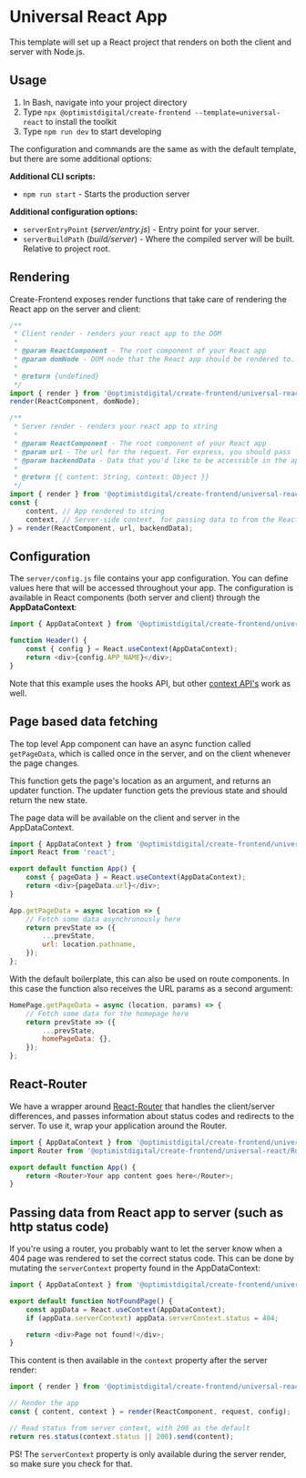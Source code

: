 # Universal React App

This template will set up a React project that renders on both the client and server with Node.js.

## Usage

1. In Bash, navigate into your project directory
2. Type `npx @optimistdigital/create-frontend --template=universal-react` to install the toolkit
3. Type `npm run dev` to start developing

The configuration and commands are the same as with the default template, but there are some additional options:

**Additional CLI scripts:**

-   `npm run start` - Starts the production server

**Additional configuration options:**

-   `serverEntryPoint` (_server/entry.js_) - Entry point for your server.
-   `serverBuildPath` (_build/server_) - Where the compiled server will be built. Relative to project root.

## Rendering

Create-Frontend exposes render functions that take care of rendering the React app on the server and client:

```js
/**
 * Client render - renders your react app to the DOM
 *
 * @param ReactComponent - The root component of your React app
 * @param domNode - DOM node that the React app should be rendered to.
 *
 * @return {undefined}
 */
import { render } from '@optimistdigital/create-frontend/universal-react/client';
render(ReactComponent, domNode);
```

```js
/**
 * Server render - renders your react app to string
 *
 * @param ReactComponent - The root component of your React app
 * @param url - The url for the request. For express, you should pass `req.originalUrl`
 * @param backendData - Data that you'd like to be accessible in the app (on both the client and server) through AppDataContext. Optional.
 *
 * @return {{ content: String, context: Object }}
 */
import { render } from '@optimistdigital/create-frontend/universal-react/server';
const {
    content, // App rendered to string
    context, // Server-side context, for passing data to from the React app to the server
} = render(ReactComponent, url, backendData);
```

## Configuration

The `server/config.js` file contains your app configuration. You can define values here that will be accessed throughout your app.
The configuration is available in React components (both server and client) through the **AppDataContext**:

```js
import { AppDataContext } from '@optimistdigital/create-frontend/universal-react';

function Header() {
    const { config } = React.useContext(AppDataContext);
    return <div>{config.APP_NAME}</div>;
}
```

Note that this example uses the hooks API, but other [context API's](https://reactjs.org/docs/context.html#api) work as well.

## Page based data fetching

The top level App component can have an async function called `getPageData`, which is called once in the server, and on the client whenever the page changes.

This function gets the page's location as an argument, and returns an updater function. The updater function gets the previous state and should return the new state.

The page data will be available on the client and server in the AppDataContext.

```js
import { AppDataContext } from '@optimistdigital/create-frontend/universal-react';
import React from 'react';

export default function App() {
    const { pageData } = React.useContext(AppDataContext);
    return <div>{pageData.url}</div>;
}

App.getPageData = async location => {
    // Fetch some data asynchronously here
    return prevState => ({
        ...prevState,
        url: location.pathname,
    });
};
```

With the default boilerplate, this can also be used on route components. In this case the function also receives the URL params as a second argument:

```js
HomePage.getPageData = async (location, params) => {
    // Fetch some data for the homepage here
    return prevState => ({
        ...prevState,
        homePageData: {},
    });
};
```

## React-Router

We have a wrapper around [React-Router](https://github.com/ReactTraining/react-router) that handles the
client/server differences, and passes information about status codes and redirects to the server.
To use it, wrap your application around the Router.

```js
import { AppDataContext } from '@optimistdigital/create-frontend/universal-react';
import Router from '@optimistdigital/create-frontend/universal-react/Router';

export default function App() {
    return <Router>Your app content goes here</Router>;
}
```

## Passing data from React app to server (such as http status code)

If you're using a router, you probably want to let the server know when a 404 page was rendered to set the correct status code. This can be done by mutating the `serverContext` property found in the AppDataContext:

```js
import { AppDataContext } from '@optimistdigital/create-frontend/universal-react';

export default function NotFoundPage() {
    const appData = React.useContext(AppDataContext);
    if (appData.serverContext) appData.serverContext.status = 404;

    return <div>Page not found!</div>;
}
```

This content is then available in the `context` property after the server render:

```js
import { render } from '@optimistdigital/create-frontend/universal-react/server';

// Render the app
const { content, context } = render(ReactComponent, request, config);

// Read status from server context, with 200 as the default
return res.status(context.status || 200).send(content);
```

PS! The `serverContext` property is only available during the server render, so make sure you check for that.
